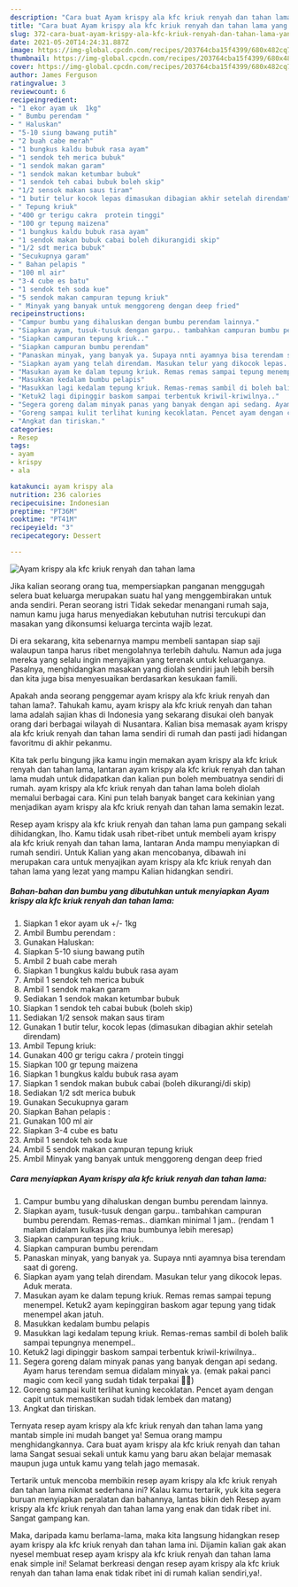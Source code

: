 ```yaml
---
description: "Cara buat Ayam krispy ala kfc kriuk renyah dan tahan lama yang nikmat dan Mudah Dibuat"
title: "Cara buat Ayam krispy ala kfc kriuk renyah dan tahan lama yang nikmat dan Mudah Dibuat"
slug: 372-cara-buat-ayam-krispy-ala-kfc-kriuk-renyah-dan-tahan-lama-yang-nikmat-dan-mudah-dibuat
date: 2021-05-20T14:24:31.887Z
image: https://img-global.cpcdn.com/recipes/203764cba15f4399/680x482cq70/ayam-krispy-ala-kfc-kriuk-renyah-dan-tahan-lama-foto-resep-utama.jpg
thumbnail: https://img-global.cpcdn.com/recipes/203764cba15f4399/680x482cq70/ayam-krispy-ala-kfc-kriuk-renyah-dan-tahan-lama-foto-resep-utama.jpg
cover: https://img-global.cpcdn.com/recipes/203764cba15f4399/680x482cq70/ayam-krispy-ala-kfc-kriuk-renyah-dan-tahan-lama-foto-resep-utama.jpg
author: James Ferguson
ratingvalue: 3
reviewcount: 6
recipeingredient:
- "1 ekor ayam uk  1kg"
- " Bumbu perendam "
- " Haluskan"
- "5-10 siung bawang putih"
- "2 buah cabe merah"
- "1 bungkus kaldu bubuk rasa ayam"
- "1 sendok teh merica bubuk"
- "1 sendok makan garam"
- "1 sendok makan ketumbar bubuk"
- "1 sendok teh cabai bubuk boleh skip"
- "1/2 sensok makan saus tiram"
- "1 butir telur kocok lepas dimasukan dibagian akhir setelah direndam"
- " Tepung kriuk"
- "400 gr terigu cakra  protein tinggi"
- "100 gr tepung maizena"
- "1 bungkus kaldu bubuk rasa ayam"
- "1 sendok makan bubuk cabai boleh dikurangidi skip"
- "1/2 sdt merica bubuk"
- "Secukupnya garam"
- " Bahan pelapis "
- "100 ml air"
- "3-4 cube es batu"
- "1 sendok teh soda kue"
- "5 sendok makan campuran tepung kriuk"
- " Minyak yang banyak untuk menggoreng dengan deep fried"
recipeinstructions:
- "Campur bumbu yang dihaluskan dengan bumbu perendam lainnya."
- "Siapkan ayam, tusuk-tusuk dengan garpu.. tambahkan campuran bumbu perendam. Remas-remas.. diamkan minimal 1 jam.. (rendam 1 malam didalam kulkas jika mau bumbunya lebih meresap)"
- "Siapkan campuran tepung kriuk.."
- "Siapkan campuran bumbu perendam"
- "Panaskan minyak, yang banyak ya. Supaya nnti ayamnya bisa terendam saat di goreng."
- "Siapkan ayam yang telah direndam. Masukan telur yang dikocok lepas. Aduk merata."
- "Masukan ayam ke dalam tepung kriuk. Remas remas sampai tepung menempel. Ketuk2 ayam kepinggiran baskom agar tepung yang tidak menempel akan jatuh."
- "Masukkan kedalam bumbu pelapis"
- "Masukkan lagi kedalam tepung kriuk. Remas-remas sambil di boleh balik sampai tepungnya menempel.."
- "Ketuk2 lagi dipinggir baskom sampai terbentuk kriwil-kriwilnya.."
- "Segera goreng dalam minyak panas yang banyak dengan api sedang. Ayam harus terendam semua didalam minyak ya. (emak pakai panci magic com kecil yang sudah tidak terpakai 😬😬)"
- "Goreng sampai kulit terlihat kuning kecoklatan. Pencet ayam dengan capit untuk memastikan sudah tidak lembek dan matang)"
- "Angkat dan tiriskan."
categories:
- Resep
tags:
- ayam
- krispy
- ala

katakunci: ayam krispy ala 
nutrition: 236 calories
recipecuisine: Indonesian
preptime: "PT36M"
cooktime: "PT41M"
recipeyield: "3"
recipecategory: Dessert

---
```



![Ayam krispy ala kfc kriuk renyah dan tahan lama](https://img-global.cpcdn.com/recipes/203764cba15f4399/680x482cq70/ayam-krispy-ala-kfc-kriuk-renyah-dan-tahan-lama-foto-resep-utama.jpg)

Jika kalian seorang orang tua, mempersiapkan panganan menggugah selera buat keluarga merupakan suatu hal yang menggembirakan untuk anda sendiri. Peran seorang istri Tidak sekedar menangani rumah saja, namun kamu juga harus menyediakan kebutuhan nutrisi tercukupi dan masakan yang dikonsumsi keluarga tercinta wajib lezat.

Di era  sekarang, kita sebenarnya mampu membeli santapan siap saji walaupun tanpa harus ribet mengolahnya terlebih dahulu. Namun ada juga mereka yang selalu ingin menyajikan yang terenak untuk keluarganya. Pasalnya, menghidangkan masakan yang diolah sendiri jauh lebih bersih dan kita juga bisa menyesuaikan berdasarkan kesukaan famili. 



Apakah anda seorang penggemar ayam krispy ala kfc kriuk renyah dan tahan lama?. Tahukah kamu, ayam krispy ala kfc kriuk renyah dan tahan lama adalah sajian khas di Indonesia yang sekarang disukai oleh banyak orang dari berbagai wilayah di Nusantara. Kalian bisa memasak ayam krispy ala kfc kriuk renyah dan tahan lama sendiri di rumah dan pasti jadi hidangan favoritmu di akhir pekanmu.

Kita tak perlu bingung jika kamu ingin memakan ayam krispy ala kfc kriuk renyah dan tahan lama, lantaran ayam krispy ala kfc kriuk renyah dan tahan lama mudah untuk didapatkan dan kalian pun boleh membuatnya sendiri di rumah. ayam krispy ala kfc kriuk renyah dan tahan lama boleh diolah memalui berbagai cara. Kini pun telah banyak banget cara kekinian yang menjadikan ayam krispy ala kfc kriuk renyah dan tahan lama semakin lezat.

Resep ayam krispy ala kfc kriuk renyah dan tahan lama pun gampang sekali dihidangkan, lho. Kamu tidak usah ribet-ribet untuk membeli ayam krispy ala kfc kriuk renyah dan tahan lama, lantaran Anda mampu menyiapkan di rumah sendiri. Untuk Kalian yang akan mencobanya, dibawah ini merupakan cara untuk menyajikan ayam krispy ala kfc kriuk renyah dan tahan lama yang lezat yang mampu Kalian hidangkan sendiri.

<!--inarticleads1-->

##### Bahan-bahan dan bumbu yang dibutuhkan untuk menyiapkan Ayam krispy ala kfc kriuk renyah dan tahan lama:

1. Siapkan 1 ekor ayam uk +/- 1kg
1. Ambil  Bumbu perendam :
1. Gunakan  Haluskan:
1. Siapkan 5-10 siung bawang putih
1. Ambil 2 buah cabe merah
1. Siapkan 1 bungkus kaldu bubuk rasa ayam
1. Ambil 1 sendok teh merica bubuk
1. Ambil 1 sendok makan garam
1. Sediakan 1 sendok makan ketumbar bubuk
1. Siapkan 1 sendok teh cabai bubuk (boleh skip)
1. Sediakan 1/2 sensok makan saus tiram
1. Gunakan 1 butir telur, kocok lepas (dimasukan dibagian akhir setelah direndam)
1. Ambil  Tepung kriuk:
1. Gunakan 400 gr terigu cakra / protein tinggi
1. Siapkan 100 gr tepung maizena
1. Siapkan 1 bungkus kaldu bubuk rasa ayam
1. Siapkan 1 sendok makan bubuk cabai (boleh dikurangi/di skip)
1. Sediakan 1/2 sdt merica bubuk
1. Gunakan Secukupnya garam
1. Siapkan  Bahan pelapis :
1. Gunakan 100 ml air
1. Siapkan 3-4 cube es batu
1. Ambil 1 sendok teh soda kue
1. Ambil 5 sendok makan campuran tepung kriuk
1. Ambil  Minyak yang banyak untuk menggoreng dengan deep fried




<!--inarticleads2-->

##### Cara menyiapkan Ayam krispy ala kfc kriuk renyah dan tahan lama:

1. Campur bumbu yang dihaluskan dengan bumbu perendam lainnya.
1. Siapkan ayam, tusuk-tusuk dengan garpu.. tambahkan campuran bumbu perendam. Remas-remas.. diamkan minimal 1 jam.. (rendam 1 malam didalam kulkas jika mau bumbunya lebih meresap)
1. Siapkan campuran tepung kriuk..
1. Siapkan campuran bumbu perendam
1. Panaskan minyak, yang banyak ya. Supaya nnti ayamnya bisa terendam saat di goreng.
1. Siapkan ayam yang telah direndam. Masukan telur yang dikocok lepas. Aduk merata.
1. Masukan ayam ke dalam tepung kriuk. Remas remas sampai tepung menempel. Ketuk2 ayam kepinggiran baskom agar tepung yang tidak menempel akan jatuh.
1. Masukkan kedalam bumbu pelapis
1. Masukkan lagi kedalam tepung kriuk. Remas-remas sambil di boleh balik sampai tepungnya menempel..
1. Ketuk2 lagi dipinggir baskom sampai terbentuk kriwil-kriwilnya..
1. Segera goreng dalam minyak panas yang banyak dengan api sedang. Ayam harus terendam semua didalam minyak ya. (emak pakai panci magic com kecil yang sudah tidak terpakai 😬😬)
1. Goreng sampai kulit terlihat kuning kecoklatan. Pencet ayam dengan capit untuk memastikan sudah tidak lembek dan matang)
1. Angkat dan tiriskan.




Ternyata resep ayam krispy ala kfc kriuk renyah dan tahan lama yang mantab simple ini mudah banget ya! Semua orang mampu menghidangkannya. Cara buat ayam krispy ala kfc kriuk renyah dan tahan lama Sangat sesuai sekali untuk kamu yang baru akan belajar memasak maupun juga untuk kamu yang telah jago memasak.

Tertarik untuk mencoba membikin resep ayam krispy ala kfc kriuk renyah dan tahan lama nikmat sederhana ini? Kalau kamu tertarik, yuk kita segera buruan menyiapkan peralatan dan bahannya, lantas bikin deh Resep ayam krispy ala kfc kriuk renyah dan tahan lama yang enak dan tidak ribet ini. Sangat gampang kan. 

Maka, daripada kamu berlama-lama, maka kita langsung hidangkan resep ayam krispy ala kfc kriuk renyah dan tahan lama ini. Dijamin kalian gak akan nyesel membuat resep ayam krispy ala kfc kriuk renyah dan tahan lama enak simple ini! Selamat berkreasi dengan resep ayam krispy ala kfc kriuk renyah dan tahan lama enak tidak ribet ini di rumah kalian sendiri,ya!.

